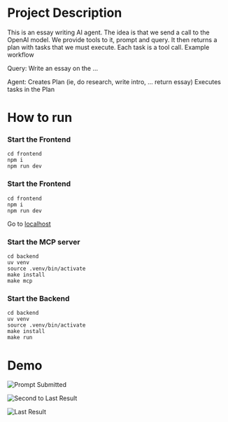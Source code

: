 # Project Description

This is an essay writing AI agent. The idea is that we send a call to the OpenAI model. We provide tools to it, prompt and query. It then returns a plan with tasks that we must execute. Each task is a tool call.
Example workflow

Query: Write an essay on the ...

Agent:
Creates Plan (ie, do research, write intro, ... return essay)
Executes tasks in the Plan

# How to run

### Start the Frontend

```
cd frontend
npm i
npm run dev
```

### Start the Frontend

```
cd frontend
npm i
npm run dev
```

Go to [localhost](http://localhost:5173/)

### Start the MCP server

```
cd backend
uv venv
source .venv/bin/activate
make install
make mcp
```

### Start the Backend

```
cd backend
uv venv
source .venv/bin/activate
make install
make run
```

# Demo

![Prompt Submitted]("./images/prompt.png "The Prompt")

![Second to Last Result]("./images/second_last_result.png "Second to Last Result")

![Last Result]("./images/last_result.png "Last Result")
